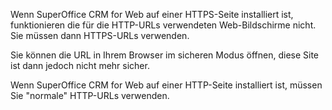 <!-- markdownlint-disable-file MD041 -->
Wenn SuperOffice CRM for Web auf einer HTTPS-Seite installiert ist, funktionieren die für die HTTP-URLs verwendeten Web-Bildschirme nicht. Sie müssen dann HTTPS-URLs verwenden.

Sie können die URL in Ihrem Browser im sicheren Modus öffnen, diese Site ist dann jedoch nicht mehr sicher.

Wenn SuperOffice CRM for Web auf einer HTTP-Seite installiert ist, müssen Sie "normale" HTTP-URLs verwenden.
